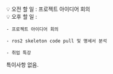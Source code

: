 <aside>
💡 오전 할 일 : 프로젝트 아이디어 회의
</aside>

<aside>
💡 오후 할 일 : 

    - 프로젝트 아이디어 회의
    
    - ros2 skeleton code pull 및 명세서 분석

    - 취업 특강

</aside>

특이사항 없음.